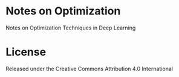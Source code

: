 # Notes on Optimization
Notes on Optimization Techniques in Deep Learning

# License 
Released under the Creative Commons Attribution 4.0 International
